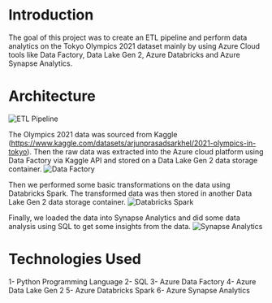 # Introduction
The goal of this project was to create an ETL pipeline and perform data analytics on the Tokyo Olympics 2021 dataset mainly by using Azure Cloud tools like Data Factory, Data Lake Gen 2, Azure Databricks and Azure Synapse Analytics.

# Architecture
![ETL Pipeline](https://github.com/user-attachments/assets/19823bdb-03e0-4d07-b7a2-5799114ed8ad)

The Olympics 2021 data was sourced from Kaggle (https://www.kaggle.com/datasets/arjunprasadsarkhel/2021-olympics-in-tokyo). Then the raw data was extracted into the Azure cloud platform using Data Factory via Kaggle API and stored on a Data Lake Gen 2 data storage container. 
![Data Factory](https://github.com/user-attachments/assets/9001c734-52a4-46a3-b1c7-4c0fd4ff49ea)

Then we performed some basic transformations on the data using Databricks Spark. The transformed data was then stored in another Data Lake Gen 2 data storage container.
![Databricks Spark](https://github.com/user-attachments/assets/b17a44ea-bba0-49d9-b1d3-bd2779f76622)

Finally, we loaded the data into Synapse Analytics and did some data analysis using SQL to get some insights from the data.
![Synapse Analytics](https://github.com/user-attachments/assets/9374bcd0-c4bf-4f8e-9e9c-3c3acc7aae6d)

# Technologies Used
1- Python Programming Language
2- SQL
3- Azure Data Factory
4- Azure Data Lake Gen 2
5- Azure Databricks Spark
6- Azure Synapse Analytics



